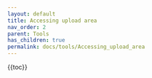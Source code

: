```yaml
---
layout: default
title: Accessing upload area
nav_order: 2
parent: Tools
has_children: true
permalink: docs/tools/Accessing_upload_area
---
```

{{toc}}
